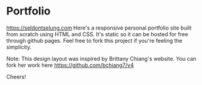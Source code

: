 # Portfolio
https://seldontselung.com
Here's a responsive personal portfolio site built from scratch using HTML and CSS. It's static so it can be hosted for free through github pages. Feel free to fork this project if you're feeling the simplicity. 

Note: This design layout was inspired by Brittany Chiang's website. You can fork her work here https://github.com/bchiang7/v4


Cheers!

